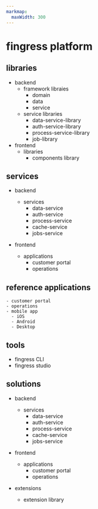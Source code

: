 ```yaml
---
markmap:
  maxWidth: 300
---
```


# fingress platform

## libraries

- backend 
  - framework libraies
    - domain
    - data
    - service
  - service libraries
    - data-service-library
    - auth-service-library
    - process-service-library
    - job-library
- frontend    
  - libraries
    - components library
    
## services

- backend
  - services
    - data-service
    - auth-service
    - process-service
    - cache-service
    - jobs-service

- frontend
  - applications
    - customer portal
    - operations


## reference applications

    - customer portal
    - operations
    - mobile app
      - iOS
      - Android
      - Desktop 

## tools

- fingress CLI
- fingress studio

## solutions

- backend
  - services
    - data-service
    - auth-service
    - process-service
    - cache-service
    - jobs-service

- frontend
  - applications
    - customer portal
    - operations

- extensions
  - extension library
